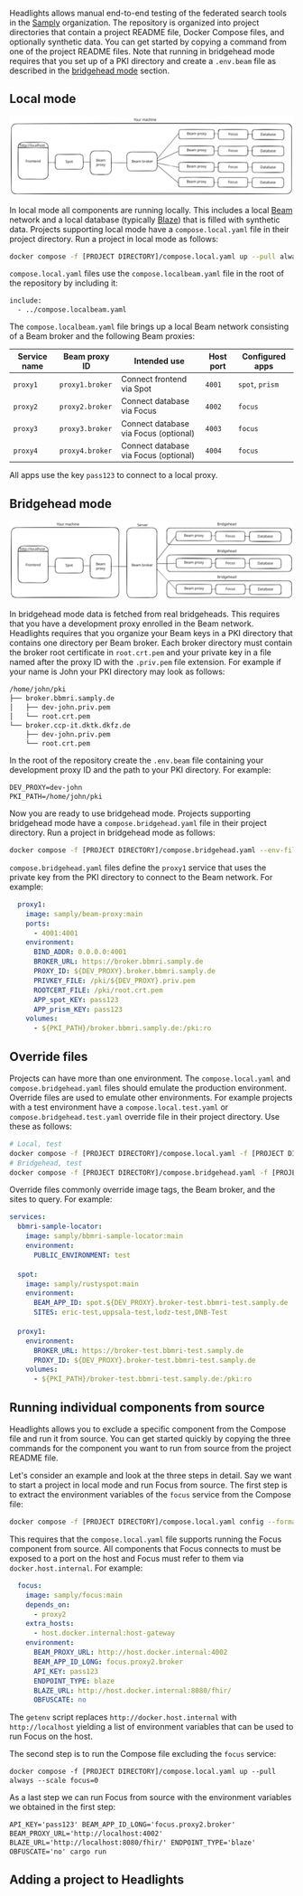 Headlights allows manual end-to-end testing of the federated search tools in the [Samply](https://github.com/samply/) organization. The repository is organized into project directories that contain a project README file, Docker Compose files, and optionally synthetic data. You can get started by copying a command from one of the project README files. Note that running in bridgehead mode requires that you set up of a PKI directory and create a `.env.beam` file as described in the [bridgehead mode](#bridgehead-mode) section.

## Local mode

![Local mode sketch](./local-mode-sketch.svg)

In local mode all components are running locally. This includes a local [Beam](https://github.com/samply/beam) network and a local database (typically [Blaze](https://github.com/samply/blaze)) that is filled with synthetic data. Projects supporting local mode have a `compose.local.yaml` file in their project directory. Run a project in local mode as follows:

```bash
docker compose -f [PROJECT DIRECTORY]/compose.local.yaml up --pull always
```

`compose.local.yaml` files use the `compose.localbeam.yaml` file in the root of the repository by including it:

```
include:
  - ../compose.localbeam.yaml
```

The `compose.localbeam.yaml` file brings up a local Beam network consisting of a Beam broker and the following Beam proxies:

| Service name | Beam proxy ID | Intended use | Host port | Configured apps |
| ----- | ----- | --- | --- | --- |
| `proxy1` | `proxy1.broker` | Connect frontend via Spot | `4001` | `spot`, `prism` |
| `proxy2` | `proxy2.broker` | Connect database via Focus | `4002` | `focus` |
| `proxy3` | `proxy3.broker` | Connect database via Focus (optional) | `4003` | `focus` |
| `proxy4` | `proxy4.broker` | Connect database via Focus (optional) | `4004` | `focus` |

All apps use the key `pass123` to connect to a local proxy.

## Bridgehead mode

![Bridgehead mode sketch](./bridgehead-mode-sketch.svg)

In bridgehead mode data is fetched from real bridgeheads. This requires that you have a development proxy enrolled in the Beam network. Headlights requires that you organize your Beam keys in a PKI directory that contains one directory per Beam broker. Each broker directory must contain the broker root certificate in `root.crt.pem` and your private key in a file named after the proxy ID with the `.priv.pem` file extension. For example if your name is John your PKI directory may look as follows:

```
/home/john/pki
├── broker.bbmri.samply.de
│   ├── dev-john.priv.pem
│   └── root.crt.pem
└── broker.ccp-it.dktk.dkfz.de
    ├── dev-john.priv.pem
    └── root.crt.pem
```

In the root of the repository create the `.env.beam` file containing your development proxy ID and the path to your PKI directory. For example:

```
DEV_PROXY=dev-john
PKI_PATH=/home/john/pki
```

Now you are ready to use bridgehead mode. Projects supporting bridgehead mode have a `compose.bridgehead.yaml` file in their project directory. Run a project in bridgehead mode as follows:

```bash
docker compose -f [PROJECT DIRECTORY]/compose.bridgehead.yaml --env-file .env.beam up --pull always
```

`compose.bridgehead.yaml` files define the `proxy1` service that uses the private key from the PKI directory to connect to the Beam network. For example:

```yaml
  proxy1:
    image: samply/beam-proxy:main
    ports:
      - 4001:4001
    environment:
      BIND_ADDR: 0.0.0.0:4001
      BROKER_URL: https://broker.bbmri.samply.de
      PROXY_ID: ${DEV_PROXY}.broker.bbmri.samply.de
      PRIVKEY_FILE: /pki/${DEV_PROXY}.priv.pem
      ROOTCERT_FILE: /pki/root.crt.pem
      APP_spot_KEY: pass123
      APP_prism_KEY: pass123
    volumes:
      - ${PKI_PATH}/broker.bbmri.samply.de:/pki:ro
```

## Override files
Projects can have more than one environment. The `compose.local.yaml` and `compose.bridgehead.yaml` files should emulate the production environment. Override files are used to emulate other environments. For example projects with a test environment have a `compose.local.test.yaml` or `compose.bridgehead.test.yaml` override file in their project directory. Use these as follows:

```bash
# Local, test
docker compose -f [PROJECT DIRECTORY]/compose.local.yaml -f [PROJECT DIRECTORY]/compose.local.test.yaml up --pull always
# Bridgehead, test
docker compose -f [PROJECT DIRECTORY]/compose.bridgehead.yaml -f [PROJECT DIRECTORY]/compose.bridgehead.test.yaml --env-file .env.beam up --pull always
```

Override files commonly override image tags, the Beam broker, and the sites to query. For example:

```yaml
services:
  bbmri-sample-locator:
    image: samply/bbmri-sample-locator:main
    environment:
      PUBLIC_ENVIRONMENT: test
  
  spot:
    image: samply/rustyspot:main
    environment:
      BEAM_APP_ID: spot.${DEV_PROXY}.broker-test.bbmri-test.samply.de
      SITES: eric-test,uppsala-test,lodz-test,DNB-Test

  proxy1:
    environment:
      BROKER_URL: https://broker-test.bbmri-test.samply.de
      PROXY_ID: ${DEV_PROXY}.broker-test.bbmri-test.samply.de
    volumes:
      - ${PKI_PATH}/broker-test.bbmri-test.samply.de:/pki:ro
```

## Running individual components from source

Headlights allows you to exclude a specific component from the Compose file and run it from source. You can get started quickly by copying the three commands for the component you want to run from source from the project README file.

Let's consider an example and look at the three steps in detail. Say we want to start a project in local mode and run Focus from source. The first step is to extract the environment variables of the `focus` service from the Compose file:

```bash
docker compose -f [PROJECT DIRECTORY]/compose.local.yaml config --format json | ./getenv focus
```

This requires that the `compose.local.yaml` file supports running the Focus component from source. All components that Focus connects to must be exposed to a port on the host and Focus must refer to them via `docker.host.internal`. For example:

```yaml
  focus:
    image: samply/focus:main
    depends_on:
      - proxy2
    extra_hosts:
      - host.docker.internal:host-gateway
    environment:
      BEAM_PROXY_URL: http://host.docker.internal:4002
      BEAM_APP_ID_LONG: focus.proxy2.broker
      API_KEY: pass123
      ENDPOINT_TYPE: blaze
      BLAZE_URL: http://host.docker.internal:8080/fhir/
      OBFUSCATE: no
```

The `getenv` script replaces `http://docker.host.internal` with `http://localhost` yielding a list of environment variables that can be used to run Focus on the host.

The second step is to run the Compose file excluding the `focus` service:

```
docker compose -f [PROJECT DIRECTORY]/compose.local.yaml up --pull always --scale focus=0
```

As a last step we can run Focus from source with the environment variables we obtained in the first step:

```
API_KEY='pass123' BEAM_APP_ID_LONG='focus.proxy2.broker' BEAM_PROXY_URL='http://localhost:4002' BLAZE_URL='http://localhost:8080/fhir/' ENDPOINT_TYPE='blaze' OBFUSCATE='no' cargo run
```

## Adding a project to Headlights

